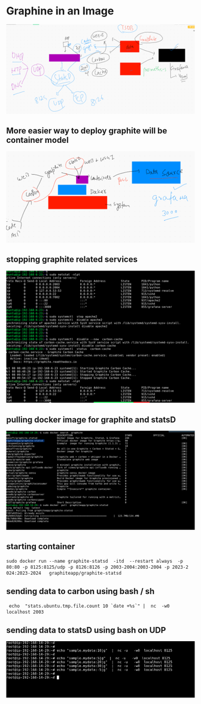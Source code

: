 # Graphine in an Image

<img src="gin.png">

## More easier way to deploy graphite will be container model 

<img src="gdocker.png">

## stopping graphite related services

<img src="grastop.png">


## pulling docker image for graphite and statsD

<img src="statsdocker.png">

## starting container 

```
sudo docker run --name graphite-statsd  -itd  --restart always  -p 80:80 -p 8125:8125/udp -p 8126:8126 -p 2003-2004:2003-2004 -p 2023-2
024:2023-2024   graphiteapp/graphite-statsd

```

## sending data to carbon using bash / sh 

```
 echo  "stats.ubuntu.tmp.file.count 10 `date +%s`" |  nc  -w0  localhost 2003
```

## sending data to statsD using bash on UDP 

<img src="datastats.png">

